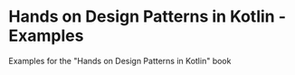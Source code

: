 # Hands on Design Patterns in Kotlin - Examples
Examples for the "Hands on Design Patterns in Kotlin" book
